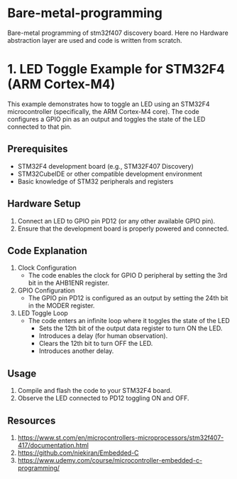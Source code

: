 # Bare-metal-programming
Bare-metal programming of stm32f407 discovery board. Here no Hardware abstraction layer are used and code is written from scratch.
# 1. LED Toggle Example for STM32F4 (ARM Cortex-M4)

This example demonstrates how to toggle an LED using an STM32F4 microcontroller (specifically, the ARM Cortex-M4 core). The code configures a GPIO pin as an output and toggles the state of the LED connected to that pin.

## Prerequisites

- STM32F4 development board (e.g., STM32F407 Discovery)
- STM32CubeIDE or other compatible development environment
- Basic knowledge of STM32 peripherals and registers

## Hardware Setup

1. Connect an LED to GPIO pin PD12 (or any other available GPIO pin).
2. Ensure that the development board is properly powered and connected.

## Code Explanation

1. Clock Configuration
   - The code enables the clock for GPIO D peripheral by setting the 3rd bit in the AHB1ENR register.
2. GPIO Configuration
   - The GPIO pin PD12 is configured as an output by setting the 24th bit in the MODER register.
3. LED Toggle Loop
   - The code enters an infinite loop where it toggles the state of the LED
     - Sets the 12th bit of the output data register to turn ON the LED.
     - Introduces a delay (for human observation).
     - Clears the 12th bit to turn OFF the LED.
     - Introduces another delay.

## Usage

1. Compile and flash the code to your STM32F4 board.
2. Observe the LED connected to PD12 toggling ON and OFF.

## Resources

1. https://www.st.com/en/microcontrollers-microprocessors/stm32f407-417/documentation.html
2. https://github.com/niekiran/Embedded-C
3. https://www.udemy.com/course/microcontroller-embedded-c-programming/

